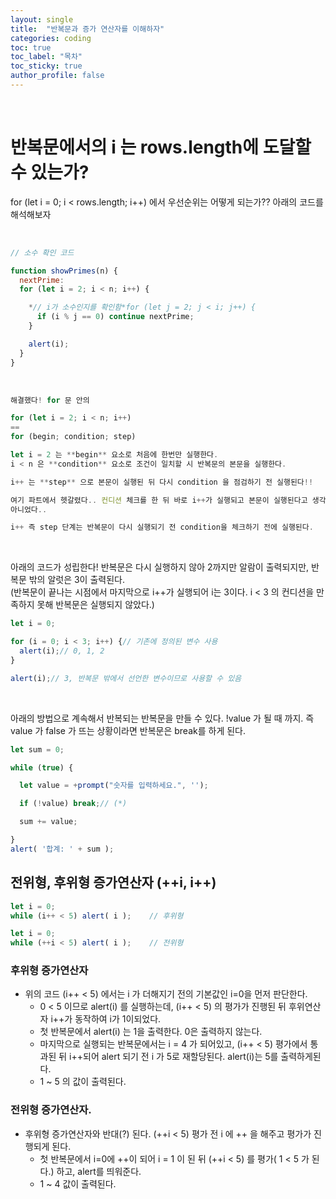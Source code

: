 ```yaml
---
layout: single
title:  "반복문과 증가 연산자를 이해하자"
categories: coding
toc: true
toc_label: "목차"
toc_sticky: true
author_profile: false
---
```

<br/>

# 반복문에서의 i 는 rows.length에 도달할 수 있는가?
for (let i = 0; i < rows.length; i++) 에서 우선순위는 어떻게 되는가?? 아래의 코드를 해석해보자

<br/>

```jsx
// 소수 확인 코드

function showPrimes(n) {
  nextPrime:
  for (let i = 2; i < n; i++) {

    *// i가 소수인지를 확인함*for (let j = 2; j < i; j++) {
      if (i % j == 0) continue nextPrime;
    }

    alert(i);
  }
}
```
<br/>

```jsx
해결했다! for 문 안의

for (let i = 2; i < n; i++)
==
for (begin; condition; step)

let i = 2 는 **begin** 요소로 처음에 한번만 실행한다.
i < n 은 **condition** 요소로 조건이 일치할 시 반복문의 본문을 실행한다.

i++ 는 **step** 으로 본문이 실행된 뒤 다시 condition 을 점검하기 전 실행된다!!

여기 파트에서 헷갈렸다.. 컨디션 체크를 한 뒤 바로 i++가 실행되고 본문이 실행된다고 생각하여서 그럼 결국 i는 n값에 도달할 수 있는게 아닌가?? 라고 생각했지만..
아니었다..

i++ 즉 step 단계는 반복문이 다시 실행되기 전 condition을 체크하기 전에 실행된다.
```
<br/>

아래의 코드가 성립한다! 반복문은 다시 실행하지 않아 2까지만 알람이 출력되지만, 반복문 밖의 알럿은 3이 출력된다.
<br/>
(반복문이 끝나는 시점에서 마지막으로 i++가 실행되어 i는 3이다. i < 3 의 컨디션을 만족하지 못해 반복문은 실행되지 않았다.)
<br/>


```jsx
let i = 0;

for (i = 0; i < 3; i++) {// 기존에 정의된 변수 사용
  alert(i);// 0, 1, 2
}

alert(i);// 3, 반복문 밖에서 선언한 변수이므로 사용할 수 있음
```
<br/>


아래의 방법으로 계속해서 반복되는 반복문을 만들 수 있다. !value 가 될 때 까지. 즉 value 가 false 가 뜨는 상황이라면 반복문은 break를 하게 된다.


```jsx
let sum = 0;

while (true) {

  let value = +prompt("숫자를 입력하세요.", '');

  if (!value) break;// (*)

  sum += value;

}
alert( '합계: ' + sum );
```


## 전위형, 후위형 증가연산자 (++i, i++)


```jsx
let i = 0;
while (i++ < 5) alert( i );    // 후위형

let i = 0;
while (++i < 5) alert( i );    // 전위형
```


### 후위형 증가연산자

- 위의 코드 (i++ < 5) 에서는 i 가 더해지기 전의 기본값인 i=0을 먼저 판단한다.
    - 0 < 5 이므로 alert(i) 를 실행하는데, (i++ < 5) 의 평가가 진행된 뒤 후위연산자 i++가 동작하여 i가 1이되었다.
    - 첫 반복문에서 alert(i) 는 1을 출력한다. 0은 출력하지 않는다.
    - 마지막으로 실행되는 반복문에서는 i = 4 가 되어있고, (i++ < 5) 평가에서 통과된 뒤 i++되어 alert 되기 전 i 가 5로 재할당된다. alert(i)는 5를 출력하게된다.
    - 1 ~ 5 의 값이 출력된다.

### 전위형 증가연산자.

- 후위형 증가연산자와 반대(?) 된다. (++i < 5) 평가 전 i 에 ++ 을 해주고 평가가 진행되게 된다.
    - 첫 반복문에서 i=0에 ++이 되어 i = 1 이 된 뒤 (++i < 5) 를 평가( 1 < 5 가 된다.) 하고, alert를 띄워준다.
    - 1 ~ 4 값이 출력된다.